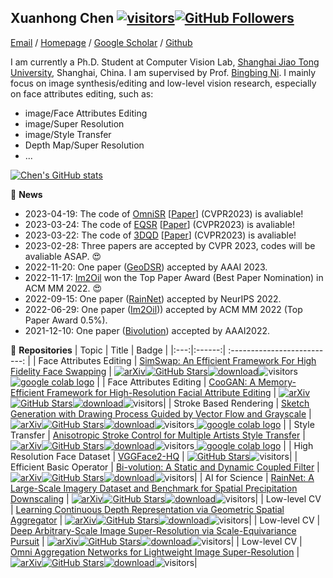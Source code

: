 ## Xuanhong Chen [![visitors](https://visitor-badge.glitch.me/badge?page_id=neuralchen)](https://github.com/neuralchen)[![GitHub Followers](https://img.shields.io/github/followers/neuralchen?style=social)](https://github.com/neuralchen)

[Email](mailto:chenxuanhongzju@gmail.com?subject=[GitHub]%20Source%20Han%20Sans) /
[Homepage](https://github.com/neuralchen) /
[Google Scholar](https://scholar.google.com/citations?user=UuCqlfEAAAAJ&hl=en) /
[Github](https://github.com/neuralchen)

I am currently a Ph.D. Student at Computer Vision Lab, [Shanghai Jiao Tong University](https://en.sjtu.edu.cn/), Shanghai, China. I am supervised by Prof. [Bingbing Ni](https://scholar.google.com.sg/citations?user=eUbmKwYAAAAJ&hl=en). I mainly focus on image synthesis/editing and low-level vision research, especially on face attributes editing, such as:
- image/Face Attributes Editing
- image/Super Resolution
- image/Style Transfer
- Depth Map/Super Resolution
- ...

[![Chen's GitHub stats](https://github-readme-stats.vercel.app/api?username=neuralchen)](https://github.com/neuralchen/github-readme-stats)

:rocket:  **News**

- 2023-04-19: The code of [OmniSR](https://github.com/Francis0625/Omni-SR) [[Paper]()] (CVPR2023) is avaliable!
- 2023-03-24: The code of [EQSR](https://github.com/neuralchen/EQSR) [[Paper]()] (CVPR2023) is avaliable!
- 2023-03-22: The code of [3DQD](https://github.com/colorful-liyu/3DQD) [[Paper](https://arxiv.org/abs/2303.10406)] (CVPR2023) is avaliable!
- 2023-02-28: Three papers are accepted by CVPR 2023, codes will be avaliable ASAP. :heart_eyes:
- 2022-11-20: One paper ([GeoDSR](https://github.com/nana01219/GeoDSR)) accepted by AAAI 2023. 
- 2022-11-17: [Im2Oil](https://github.com/TZYSJTU/Im2Oil) won the Top Paper Award (Best Paper Nomination) in ACM MM 2022. :heart_eyes:
- 2022-09-15: One paper ([RainNet](https://github.com/neuralchen/RainNet)) accepted by NeurIPS 2022.
- 2022-06-29: One paper ([Im2Oil](https://github.com/TZYSJTU/Im2Oil))) accepted by ACM MM 2022 (Top Paper Award 0.5%).
- 2021-12-10: One paper ([Bivolution](https://github.com/neuralchen/Bivolution)) accepted by AAAI2022.


🌱 **Repositories**
|   Topic   |     Title     |    Badge  |
|:---:|:------:|             :--------------------------:                     |
|  Face Attributes Editing   |   [SimSwap: An Efficient Framework For High Fidelity Face Swapping](https://github.com/neuralchen/SimSwap)   |   [![arXiv](https://img.shields.io/badge/arXiv-Paper-<COLOR>.svg)](https://arxiv.org/pdf/2106.06340v1.pdf)[![GitHub Stars](https://img.shields.io/github/stars/neuralchen/SimSwap?style=social)](https://github.com/neuralchen/SimSwap)[![download](https://img.shields.io/github/downloads/neuralchen/SimSwap/total.svg)](https://github.com/neuralchen/SimSwap/releases)![visitors](https://visitor-badge.glitch.me/badge?page_id=neuralchen/SimSwap)[ <a href="https://colab.research.google.com/github/neuralchen/SimSwap/blob/main/SimSwap%20colab.ipynb"><img src="https://colab.research.google.com/assets/colab-badge.svg" alt="google colab logo"></a>](https://colab.research.google.com/github/neuralchen/SimSwap/blob/main/SimSwap%20colab.ipynb)   |
|  Face Attributes Editing   |   [CooGAN: A Memory-Efficient Framework for High-Resolution Facial Attribute Editing](https://github.com/neuralchen/CooGAN)   |   [![arXiv](https://img.shields.io/badge/arXiv-Paper-<COLOR>.svg)](https://arxiv.org/pdf/2011.01563.pdf)[![GitHub Stars](https://img.shields.io/github/stars/neuralchen/CooGAN?style=social)](https://github.com/neuralchen/CooGAN)[![download](https://img.shields.io/github/downloads/neuralchen/CooGAN/total.svg)](https://github.com/neuralchen/CooGAN/releases)![visitors](https://visitor-badge.glitch.me/badge?page_id=neuralchen/CooGAN)|
|  Stroke Based Rendering   |   [Sketch Generation with Drawing Process Guided by Vector Flow and Grayscale](https://github.com/TZYSJTU/Sketch-Generation-with-Drawing-Process-Guided-by-Vector-Flow-and-Grayscale)   |   [![arXiv](https://img.shields.io/badge/arXiv-Paper-<COLOR>.svg)](https://arxiv.org/abs/2012.09004)[![GitHub Stars](https://img.shields.io/github/stars/TZYSJTU/Sketch-Generation-with-Drawing-Process-Guided-by-Vector-Flow-and-Grayscale?style=social)](https://github.com/TZYSJTU/Sketch-Generation-with-Drawing-Process-Guided-by-Vector-Flow-and-Grayscale)[![download](https://img.shields.io/github/downloads/TZYSJTU/Sketch-Generation-with-Drawing-Process-Guided-by-Vector-Flow-and-Grayscale/total.svg)](https://github.com/TZYSJTU/Sketch-Generation-with-Drawing-Process-Guided-by-Vector-Flow-and-Grayscale/releases)![visitors](https://visitor-badge.glitch.me/badge?page_id=TZYSJTU/Sketch-Generation-with-Drawing-Process-Guided-by-Vector-Flow-and-Grayscale)[ <a href="https://colab.research.google.com/drive/1TCKZg3FxJepnmcZE7Xjef6_BHmvzdmbb?usp=sharing"><img src="https://colab.research.google.com/assets/colab-badge.svg" alt="google colab logo"></a>](https://colab.research.google.com/drive/1TCKZg3FxJepnmcZE7Xjef6_BHmvzdmbb?usp=sharing)   |
|  Style Transfer   |   [Anisotropic Stroke Control for Multiple Artists Style Transfer](https://github.com/neuralchen/ASMAGAN)   |   [![arXiv](https://img.shields.io/badge/arXiv-Paper-<COLOR>.svg)](https://arxiv.org/pdf/2010.08175)[![GitHub Stars](https://img.shields.io/github/stars/neuralchen/ASMAGAN?style=social)](https://github.com/neuralchen/ASMAGAN)[![download](https://img.shields.io/github/downloads/neuralchen/ASMAGAN/total.svg)](https://github.com/neuralchen/ASMAGAN/releases)![visitors](https://visitor-badge.glitch.me/badge?page_id=neuralchen/ASMAGAN)[ <a href="https://colab.research.google.com/drive/1TCKZg3FxJepnmcZE7Xjef6_BHmvzdmbb?usp=sharing"><img src="https://colab.research.google.com/assets/colab-badge.svg" alt="google colab logo"></a>](https://colab.research.google.com/drive/1TCKZg3FxJepnmcZE7Xjef6_BHmvzdmbb?usp=sharing)   |
|  High Resolution Face Dataset   |   [VGGFace2-HQ](https://github.com/NNNNAI/VGGFace2-HQ)   |   [![GitHub Stars](https://img.shields.io/github/stars/NNNNAI/VGGFace2-HQ?style=social)](https://github.com/NNNNAI/VGGFace2-HQ)![visitors](https://visitor-badge.glitch.me/badge?page_id=NNNNAI/VGGFace2-HQ)|
|  Efficient Basic Operator   |   [Bi-volution: A Static and Dynamic Coupled Filter](https://github.com/neuralchen/Bivolution)   |   [![arXiv](https://img.shields.io/badge/arXiv-Paper-<COLOR>.svg)]( )[![GitHub Stars](https://img.shields.io/github/stars/neuralchen/Bivolution?style=social)](https://github.com/neuralchen/Bivolution)[![download](https://img.shields.io/github/downloads/neuralchen/Bivolution/total.svg)](https://github.com/neuralchen/Bivolution/releases)![visitors](https://visitor-badge.glitch.me/badge?page_id=neuralchen/Bivolution)|
|  AI for Science   |   [RainNet: A Large-Scale Imagery Dataset and Benchmark for Spatial Precipitation Downscaling](https://github.com/neuralchen/RainNet)   |   [![arXiv](https://img.shields.io/badge/arXiv-Paper-<COLOR>.svg)](https://arxiv.org/abs/2012.09700)[![GitHub Stars](https://img.shields.io/github/stars/neuralchen/RainNet?style=social)](https://github.com/neuralchen/RainNet)[![download](https://img.shields.io/github/downloads/neuralchen/RainNet/total.svg)](https://github.com/neuralchen/RainNet/releases)![visitors](https://visitor-badge.glitch.me/badge?page_id=neuralchen/RainNet)|
|  Low-level CV   |   [Learning Continuous Depth Representation via Geometric Spatial Aggregator](https://github.com/nana01219/GeoDSR)   |   [![arXiv](https://img.shields.io/badge/arXiv-Paper-<COLOR>.svg)](https://arxiv.org/abs/2212.03499)[![GitHub Stars](https://img.shields.io/github/stars/nana01219/GeoDSR?style=social)](https://github.com/nana01219/GeoDSR)[![download](https://img.shields.io/github/downloads/nana01219/GeoDSR/total.svg)](https://github.com/nana01219/GeoDSR/releases)![visitors](https://visitor-badge.glitch.me/badge?page_id=nana01219/GeoDSR)|
|  Low-level CV   |   [Deep Arbitrary-Scale Image Super-Resolution via Scale-Equivariance Pursuit](https://github.com/neuralchen/EQSR)   |   [![arXiv](https://img.shields.io/badge/arXiv-Paper-<COLOR>.svg)]()[![GitHub Stars](https://img.shields.io/github/stars/neuralchen/EQSR?style=social)](https://github.com/neuralchen/EQSR)[![download](https://img.shields.io/github/downloads/neuralchen/EQSR/total.svg)](https://github.com/neuralchen/EQSR/releases)![visitors](https://visitor-badge.glitch.me/badge?page_id=neuralchen/EQSR)|
|  Low-level CV   |   [Omni Aggregation Networks for Lightweight Image Super-Resolution](https://github.com/Francis0625/Omni-SR)   |   [![arXiv](https://img.shields.io/badge/arXiv-Paper-<COLOR>.svg)]()[![GitHub Stars](https://img.shields.io/github/stars/Francis0625/Omni-SR?style=social)](https://github.com/Francis0625/Omni-SR)[![download](https://img.shields.io/github/downloads/Francis0625/Omni-SR/total.svg)](https://github.com/Francis0625/Omni-SR/releases)![visitors](https://visitor-badge.glitch.me/badge?page_id=Francis0625/Omni-SR)|
